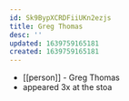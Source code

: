 ```yaml
---
id: Sk9BypXCRDFiiUKn2ezjs
title: Greg Thomas
desc: ''
updated: 1639759165181
created: 1639759165181
---
```



- [[person]] - Greg Thomas
- appeared 3x at the stoa
